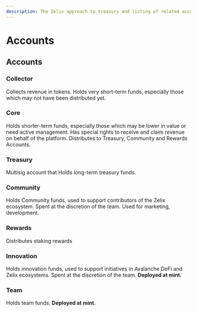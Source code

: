 ```yaml
---
description: The Zelix approach to treasury and listing of related accounts
---
```


# Accounts

## Accounts



### Collector

Collects revenue in tokens. Holds very short-term funds, especially those which may not have been distributed yet.



### Core

Holds shorter-term funds, especially those which may be lower in value or need active management. Has special rights to receive and claim revenue on behalf of the platform. Distributes to Treasury, Community and Rewards Accounts.



### Treasury

Multisig account that Holds long-term treasury funds.&#x20;



### Community

Holds Community funds, used to support contributors of the Zelix ecosystem. Spent at the discretion of the team. Used for marketing, development.



### Rewards

Distributes staking rewards



### Innovation

Holds innovation funds, used to support initiatives in Avalanche DeFi and Zelix ecosystems. Spent at the discretion of the team. **Deployed at mint.**



### Team

Holds team funds. **Deployed at mint.**

